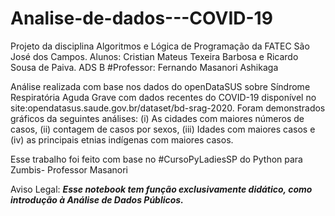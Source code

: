 # Analise-de-dados---COVID-19
Projeto da disciplina Algoritmos e Lógica de Programação da FATEC São José dos Campos. 
Alunos: Cristian Mateus Texeira Barbosa e Ricardo Sousa de Paiva. ADS B
#Professor: Fernando Masanori Ashikaga

Análise realizada com base nos dados do openDataSUS sobre Síndrome Respiratória Aguda Grave com dados recentes do COVID-19 disponível no site:opendatasus.saude.gov.br/dataset/bd-srag-2020. Foram demonstrados gráficos da seguintes análises:
(i) As cidades com maiores números de casos, (ii) contagem de casos por sexos, (iii) Idades com maiores casos e (iv) as principais etnias indígenas com maiores casos.

Esse trabalho foi feito com base no #CursoPyLadiesSP do Python para Zumbis- Professor Masanori

Aviso Legal: ***Esse notebook tem função exclusivamente didático, como introdução à Análise de Dados Públicos.***
